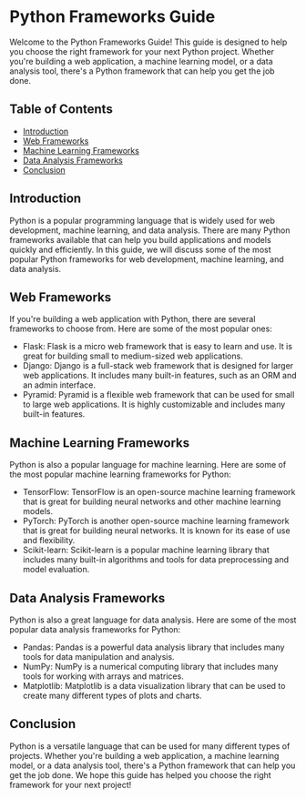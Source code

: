 # Python Frameworks Guide

Welcome to the Python Frameworks Guide! This guide is designed to help you choose the right framework for your next Python project. Whether you're building a web application, a machine learning model, or a data analysis tool, there's a Python framework that can help you get the job done.

## Table of Contents

- [Introduction](#introduction)
- [Web Frameworks](#web-frameworks)
- [Machine Learning Frameworks](#machine-learning-frameworks)
- [Data Analysis Frameworks](#data-analysis-frameworks)
- [Conclusion](#conclusion)

## Introduction

Python is a popular programming language that is widely used for web development, machine learning, and data analysis. There are many Python frameworks available that can help you build applications and models quickly and efficiently. In this guide, we will discuss some of the most popular Python frameworks for web development, machine learning, and data analysis.

## Web Frameworks

If you're building a web application with Python, there are several frameworks to choose from. Here are some of the most popular ones:

- Flask: Flask is a micro web framework that is easy to learn and use. It is great for building small to medium-sized web applications.
- Django: Django is a full-stack web framework that is designed for larger web applications. It includes many built-in features, such as an ORM and an admin interface.
- Pyramid: Pyramid is a flexible web framework that can be used for small to large web applications. It is highly customizable and includes many built-in features.

## Machine Learning Frameworks

Python is also a popular language for machine learning. Here are some of the most popular machine learning frameworks for Python:

- TensorFlow: TensorFlow is an open-source machine learning framework that is great for building neural networks and other machine learning models.
- PyTorch: PyTorch is another open-source machine learning framework that is great for building neural networks. It is known for its ease of use and flexibility.
- Scikit-learn: Scikit-learn is a popular machine learning library that includes many built-in algorithms and tools for data preprocessing and model evaluation.

## Data Analysis Frameworks

Python is also a great language for data analysis. Here are some of the most popular data analysis frameworks for Python:

- Pandas: Pandas is a powerful data analysis library that includes many tools for data manipulation and analysis.
- NumPy: NumPy is a numerical computing library that includes many tools for working with arrays and matrices.
- Matplotlib: Matplotlib is a data visualization library that can be used to create many different types of plots and charts.

## Conclusion

Python is a versatile language that can be used for many different types of projects. Whether you're building a web application, a machine learning model, or a data analysis tool, there's a Python framework that can help you get the job done. We hope this guide has helped you choose the right framework for your next project!

